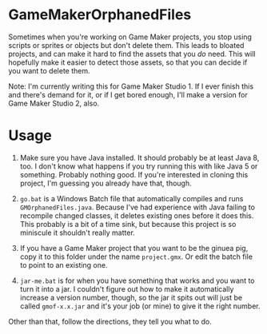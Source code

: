 # GameMakerOrphanedFiles
Sometimes when you're working on Game Maker projects, you stop using scripts or sprites or objects but don't delete them. This leads to bloated projects, and can make it hard to find the assets that you *do* need. This will hopefully make it easier to detect those assets, so that you can decide if you want to delete them.

Note: I'm currently writing this for Game Maker Studio 1. If I ever finish this and there's demand for it, or if I get bored enough, I'll make a version for Game Maker Studio 2, also.

# Usage
1. Make sure you have Java installed. It should probably be at least Java 8, too. I don't know what happens if you try running this with like Java 5 or something. Probably nothing good. If you're interested in cloning this project, I'm guessing you already have that, though.

2. `go.bat` is a Windows Batch file that automatically compiles and runs `GMOrphanedFiles.java`. Because I've had experience with Java failing to recompile changed classes, it deletes existing ones before it does this. This probably is a bit of a time sink, but because this project is so miniscule it shouldn't really matter.

3. If you have a Game Maker project that you want to be the ginuea pig, copy it to this folder under the name `project.gmx`. Or edit the batch file to point to an existing one.

4. `jar-me.bat` is for when you have something that works and you want to turn it into a jar. I couldn't figure out how to make it automatically increase a version number, though, so the jar it spits out will just be called `gmof-x.x.jar` and it's your job (or mine) to give it the right number.

Other than that, follow the directions, they tell you what to do.